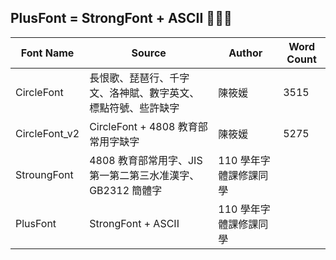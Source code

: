 ## PlusFont = StrongFont + ASCII 🤪🤪🤪
| Font Name | Source | Author | Word Count |
| --- | --- | --- | --- |
| CircleFont | 長恨歌、琵琶行、千字文、洛神賦、數字英文、標點符號、些許缺字 | 陳筱媛 | 3515 |
| CircleFont_v2 | CircleFont + 4808 教育部常用字缺字 | 陳筱媛 | 5275 |
| StroungFont | 4808 教育部常用字、JIS第一第二第三水准漢字、GB2312 簡體字 | 110 學年字體課修課同學 |  |
| PlusFont | StrongFont + ASCII | 110 學年字體課修課同學 |  |
